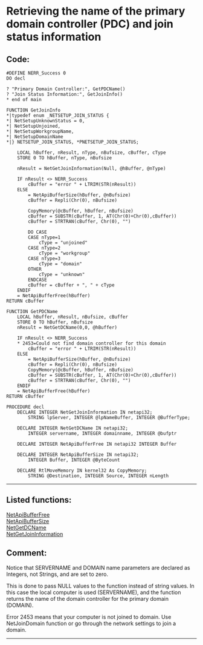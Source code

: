 
# Retrieving the name of the primary domain controller (PDC) and join status information

## Code:
```foxpro  
#DEFINE NERR_Success 0
DO decl

? "Primary Domain Controller:", GetPDCName()
? "Join Status Information:", GetJoinInfo()
* end of main

FUNCTION GetJoinInfo
*|typedef enum _NETSETUP_JOIN_STATUS {
*| NetSetupUnknownStatus = 0,
*| NetSetupUnjoined,
*| NetSetupWorkgroupName,
*| NetSetupDomainName
*|} NETSETUP_JOIN_STATUS, *PNETSETUP_JOIN_STATUS;

	LOCAL hBuffer, nResult, nType, nBufsize, cBuffer, cType
	STORE 0 TO hBuffer, nType, nBufsize

	nResult = NetGetJoinInformation(Null, @hBuffer, @nType)
	
	IF nResult <> NERR_Success
		cBuffer = "error " + LTRIM(STR(nResult))
	ELSE
		= NetApiBufferSize(hBuffer, @nBufsize)
		cBuffer = Repli(Chr(0), nBufsize)

		CopyMemory(@cBuffer, hBuffer, nBufsize)
		cBuffer = SUBSTR(cBuffer, 1, AT(Chr(0)+Chr(0),cBuffer))
		cBuffer = STRTRAN(cBuffer, Chr(0), "")

		DO CASE
		CASE nType=1
			cType = "unjoined"
		CASE nType=2
			cType = "workgroup"
		CASE nType=3
			cType = "domain"
		OTHER
			cType = "unknown"
		ENDCASE
		cBuffer = cBuffer + ", " + cType
	ENDIF
	= NetApiBufferFree(hBuffer)
RETURN cBuffer

FUNCTION GetPDCName
	LOCAL hBuffer, nResult, nBufsize, cBuffer
	STORE 0 TO hBuffer, nBufsize
	nResult = NetGetDCName(0,0, @hBuffer)

	IF nResult <> NERR_Success
	* 2453=Could not find domain controller for this domain
		cBuffer = "error " + LTRIM(STR(nResult))
	ELSE
		= NetApiBufferSize(hBuffer, @nBufsize)
		cBuffer = Repli(Chr(0), nBufsize)
		CopyMemory(@cBuffer, hBuffer, nBufsize)
		cBuffer = SUBSTR(cBuffer, 1, AT(Chr(0)+Chr(0),cBuffer))
		cBuffer = STRTRAN(cBuffer, Chr(0), "")
	ENDIF
	= NetApiBufferFree(hBuffer)
RETURN cBuffer

PROCEDURE decl
	DECLARE INTEGER NetGetJoinInformation IN netapi32;
		STRING lpServer, INTEGER @lpNameBuffer, INTEGER @BufferType;

	DECLARE INTEGER NetGetDCName IN netapi32;
		INTEGER servername, INTEGER domainname, INTEGER @bufptr

	DECLARE INTEGER NetApiBufferFree IN netapi32 INTEGER Buffer

	DECLARE INTEGER NetApiBufferSize IN netapi32;
		INTEGER Buffer, INTEGER @ByteCount

	DECLARE RtlMoveMemory IN kernel32 As CopyMemory;
		STRING @Destination, INTEGER Source, INTEGER nLength  
```  
***  


## Listed functions:
[NetApiBufferFree](../libraries/netapi32/NetApiBufferFree.md)  
[NetApiBufferSize](../libraries/netapi32/NetApiBufferSize.md)  
[NetGetDCName](../libraries/netapi32/NetGetDCName.md)  
[NetGetJoinInformation](../libraries/netapi32/NetGetJoinInformation.md)  

## Comment:
Notice that SERVERNAME and DOMAIN name parameters are declared as Integers, not Strings, and are set to zero.   
  
This is done to pass NULL values to the function instead of string values. In this case the local computer is used (SERVERNAME), and the function returns the name of the domain controller for the primary domain (DOMAIN).  
   
Error 2453 means that your computer is not joined to domain. Use NetJoinDomain function or go through the network settings to join a domain.  
  
***  

